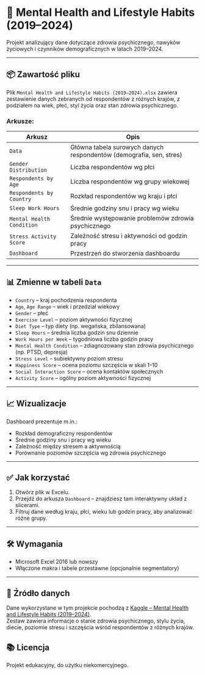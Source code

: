 # 🧠 Mental Health and Lifestyle Habits (2019–2024)

Projekt analizujący dane dotyczące zdrowia psychicznego, nawyków życiowych i czynników demograficznych w latach 2019–2024.

---

## 📦 Zawartość pliku

Plik `Mental Health and Lifestyle Habits (2019–2024).xlsx` zawiera zestawienie danych zebranych od respondentów z różnych krajów, z podziałem na wiek, płeć, styl życia oraz stan zdrowia psychicznego.

### Arkusze:

| Arkusz                      | Opis                                                                 |
|----------------------------|----------------------------------------------------------------------|
| `Data`                     | Główna tabela surowych danych respondentów (demografia, sen, stres) |
| `Gender Distribution`      | Liczba respondentów wg płci                                          |
| `Respondents by Age`       | Liczba respondentów wg grupy wiekowej                                |
| `Respondents by Country`   | Rozkład respondentów wg kraju i płci                                |
| `Sleep Work Hours`         | Średnie godziny snu i pracy wg wieku                                 |
| `Mental Health Condition`  | Średnie występowanie problemów zdrowia psychicznego                  |
| `Stress Activity Score`    | Zależność stresu i aktywności od godzin pracy                        |
| `Dashboard`                | Przestrzeń do stworzenia dashboardu                                  |

---

## 📊 Zmienne w tabeli `Data`

- `Country` – kraj pochodzenia respondenta
- `Age`, `Age Range` – wiek i przedział wiekowy
- `Gender` – płeć
- `Exercise Level` – poziom aktywności fizycznej
- `Diet Type` – typ diety (np. wegańska, zbilansowana)
- `Sleep Hours` – średnia liczba godzin snu dziennie
- `Work Hours per Week` – tygodniowa liczba godzin pracy
- `Mental Health Condition` – zdiagnozowany stan zdrowia psychicznego (np. PTSD, depresja)
- `Stress Level` – subiektywny poziom stresu
- `Happiness Score` – ocena poziomu szczęścia w skali 1–10
- `Social Interaction Score` – ocena kontaktów społecznych
- `Activity Score` – ogólny poziom aktywności fizycznej

---

## 📈 Wizualizacje

Dashboard prezentuje m.in.:
- Rozkład demograficzny respondentów
- Średnie godziny snu i pracy wg wieku
- Zależność między stresem a aktywnością
- Porównanie poziomów szczęścia wg zdrowia psychicznego

---

## ✅ Jak korzystać

1. Otwórz plik w Excelu.
2. Przejdź do arkusza `Dashboard` – znajdziesz tam interaktywny układ z slicerami.
3. Filtruj dane według kraju, płci, wieku lub godzin pracy, aby analizować różne grupy.

---

## 🛠️ Wymagania

- Microsoft Excel 2016 lub nowszy
- Włączone makra i tabele przestawne (opcjonalnie segmentatory)

---

## 📂 Źródło danych

Dane wykorzystane w tym projekcie pochodzą z [Kaggle – Mental Health and Lifestyle Habits (2019–2024)](https://www.kaggle.com/datasets/atharvasoundankar/mental-health-and-lifestyle-habits-2019-2024/data).  
Zestaw zawiera informacje o stanie zdrowia psychicznego, stylu życia, diecie, poziomie stresu i szczęścia wśród respondentów z różnych krajów.

## 📚 Licencja

Projekt edukacyjny, do użytku niekomercyjnego.

